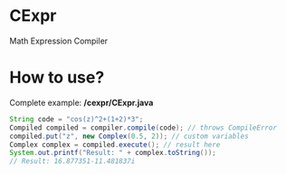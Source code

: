 # CExpr
Math Expression Compiler

# How to use?
Complete example: **/cexpr/CExpr.java**

```java
String code = "cos(z)^2+(1+2)*3";
Compiled compiled = compiler.compile(code); // throws CompileError
compiled.put("z", new Complex(0.5, 2)); // custom variables
Complex complex = compiled.execute(); // result here
System.out.printf("Result: " + complex.toString());
// Result: 16.877351-11.481837i
```
